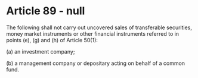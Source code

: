 # Article 89 - null


The following shall not carry out uncovered sales of transferable securities, money market instruments or other financial instruments referred to in points (e), (g) and (h) of Article 50(1):

(a) an investment company;

(b) a management company or depositary acting on behalf of a common fund.
